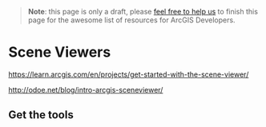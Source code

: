 > **Note**: this page is only a draft, please [feel free to help us](https://github.com/hhkaos/awesome-arcgis#contributions) to finish this page for the awesome list of resources for ArcGIS Developers.

# Scene Viewers
<!-- START doctoc -->
<!-- END doctoc -->

https://learn.arcgis.com/en/projects/get-started-with-the-scene-viewer/

http://odoe.net/blog/intro-arcgis-sceneviewer/

## Get the tools
